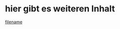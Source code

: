# hier gibt es weiteren Inhalt

[filename](https://www.youtube.com/embed/yQjSuhoz-Z0 ':include :type=iframe')
